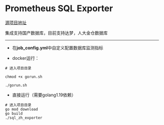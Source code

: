 # Prometheus SQL Exporter

[源项目地址](https://github.com/justwatchcom/sql_exporter)

集成支持国产数据库，目前支持达梦，人大金仓数据库

----

* 在**job_config.yml**中自定义配置数据库监测指标

* docker运行：
```
# 进入项目目录

chmod +x gorun.sh

./gorun.sh

```

* 直接运行（需要golang1.19依赖）
```
# 进入项目目录
go mod download
go build
./sql_zh_exporter
```